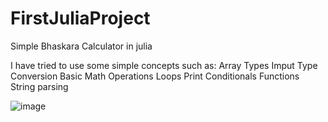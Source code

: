 # FirstJuliaProject
Simple Bhaskara Calculator in julia

I have tried to use some simple concepts such as:
  Array
  Types
  Imput
  Type Conversion
  Basic Math Operations
  Loops
  Print
  Conditionals
  Functions
  String parsing
  
![image](https://user-images.githubusercontent.com/89108219/197039009-097e1823-923a-4038-ae65-05c6eee3aa03.png)
